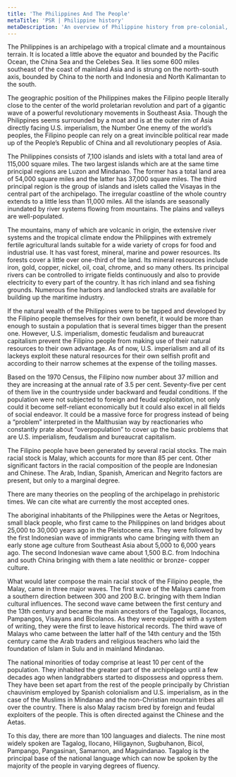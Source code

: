 ```yaml
---
title: 'The Philippines And The People'
metaTitle: 'PSR | Philippine history'
metaDescription: 'An overview of Philippine history from pre-colonial, through Spanish and US colonialism, and now into modern US neo-colonialism.'
---
```


The Philippines is an archipelago with a tropical climate and a mountainous terrain. It is located a little above the equator and bounded by the Pacific Ocean, the China Sea and the Celebes Sea. It lies some 600 miles southeast of the coast of mainland Asia and is strung on the north-south axis, bounded by China to the north and Indonesia and North Kalimantan to the south.

The geographic position of the Philippines makes the Filipino people literally close to the center of the world proletarian revolution and part of a gigantic wave of a powerful revolutionary movements in Southeast Asia. Though the Philippines seems surrounded by a moat and is at the outer rim of Asia directly facing U.S. imperialism, the Number One enemy of the world’s peoples, the Filipino people can rely on a great invincible political rear made up of the People’s Republic of China and all revolutionary peoples of Asia.

The Philippines consists of 7,100 islands and islets with a total land area of 115,000 square miles. The two largest islands which are at the same time principal regions are Luzon and Mindanao. The former has a total land area of 54,000 square miles and the latter has 37,000 square miles. The third principal region is the group of islands and islets called the Visayas in the central part of the archipelago. The irregular coastline of the whole country extends to a little less than 11,000 miles. All the islands are seasonally inundated by river systems flowing from mountains. The plains and valleys are well-populated.

The mountains, many of which are volcanic in origin, the extensive river systems and the tropical climate endow the Philippines with extremely fertile agricultural lands suitable for a wide variety of crops for food and industrial use. It has vast forest, mineral, marine and power resources. Its forests cover a little over one-third of the land. Its mineral resources include iron, gold, copper, nickel, oil, coal, chrome, and so many others. Its principal rivers can be controlled to irrigate fields continuously and also to provide electricity to every part of the country. It has rich inland and sea fishing grounds. Numerous fine harbors and landlocked straits are available for building up the maritime industry.

If the natural wealth of the Philippines were to be tapped and developed by the Filipino people themselves for their own benefit, it would be more than enough to sustain a population that is several times bigger than the present one. However, U.S. imperialism, domestic feudalism and bureaucrat capitalism prevent the Filipino people from making use of their natural resources to their own advantage. As of now, U.S. imperialism and all of its lackeys exploit these natural resources for their own selfish profit and according to their narrow schemes at the expense of the toiling masses.

Based on the 1970 Census, the Filipino now number about 37 million and they are increasing at the annual rate of 3.5 per cent. Seventy-five per cent of them live in the countryside under backward and feudal conditions. If the population were not subjected to foreign and feudal exploitation, not only could it become self-reliant economically but it could also excel in all fields of social endeavor. It could be a massive force for progress instead of being a “problem” interpreted in the Malthusian way by reactionaries who constantly prate about “overpopulation” to cover up the basic problems that are U.S. imperialism, feudalism and bureaucrat capitalism.

The Filipino people have been generated by several racial stocks. The main racial stock is Malay, which accounts for more than 85 per cent. Other significant factors in the racial composition of the people are Indonesian and Chinese. The Arab, Indian, Spanish, American and Negrito factors are present, but only to a marginal degree.

There are many theories on the peopling of the archipelago in prehistoric times. We can cite what are currently the most accepted ones.

The aboriginal inhabitants of the Philippines were the Aetas or Negritoes, small black people, who first came to the Philippines on land bridges about 25,000 to 30,000 years ago in the Pleistocene era. They were followed by the first Indonesian wave of immigrants who came bringing with them an early stone age culture from Southeast Asia about 5,000 to 6,000 years ago. The second Indonesian wave came about 1,500 B.C. from Indochina and south China bringing with them a late neolithic or bronze- copper culture.

What would later compose the main racial stock of the Filipino people, the Malay, came in three major waves. The first wave of the Malays came from a southern direction between 300 and 200 B.C. bringing with them Indian cultural influences. The second wave came between the first century and the 13th century and became the main ancestors of the Tagalogs, Ilocanos, Pampangos, Visayans and Bicolanos. As they were equipped with a system of writing, they were the first to leave historical records. The third wave of Malays who came between the latter half of the 14th century and the 15th century came the Arab traders and religious teachers who laid the foundation of Islam in Sulu and in mainland Mindanao.

The national minorities of today comprise at least 10 per cent of the population. They inhabited the greater part of the archipelago until a few decades ago when landgrabbers started to dispossess and oppress them. They have been set apart from the rest of the people principally by Christian chauvinism employed by Spanish colonialism and U.S. imperialism, as in the case of the Muslims in Mindanao and the non-Christian mountain tribes all over the country. There is also Malay racism bred by foreign and feudal exploiters of the people. This is often directed against the Chinese and the Aetas.

To this day, there are more than 100 languages and dialects. The nine most widely spoken are Tagalog, Ilocano, Hiligaynon, Sugbuhanon, Bicol, Pampango, Pangasinan, Samarnon, and Maguindanao. Tagalog is the principal base of the national language which can now be spoken by the majority of the people in varying degrees of fluency.
